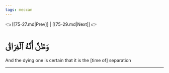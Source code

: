 ```yaml
---
tags: meccan
---
```


👈 [[75-27.md|Prev]] | [[75-29.md|Next]] 👉

# وَظَنَّ أَنَّهُ ٱلۡفِرَاقُ

And the dying one is certain that it is the [time of] separation

---

